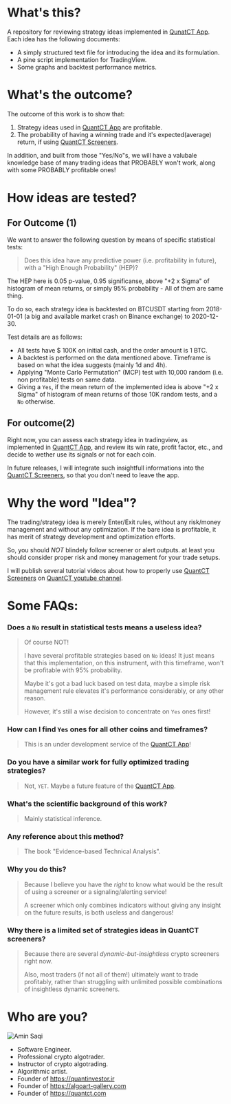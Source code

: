 # What's this?
A repository for reviewing strategy ideas implemented in [QunatCT App](https://app.quantct.com/). Each idea has the following documents:
 - A simply structured text file for introducing the idea and its formulation.
 - A pine script implementation for TradingView.
 - Some graphs and backtest performance metrics.

# What's the outcome?
The outcome of this work is to show that:
1. Strategy ideas used in [QuantCT App](https://app.quantct.com/) are profitable.
1. The probability of having a winning trade and it's expected(average) return, if using [QuantCT Screeners](https://app.quantct.com/screeners).

In addition, and built from those "Yes/No"s, we will have a valubale knowledge base of many trading ideas that PROBABLY won't work, along with some PROBABLY profitable ones!

# How ideas are tested?
## For Outcome (1)
We want to answer the following question by means of specific statistical tests: 

> Does this idea have any predictive power (i.e. profitability in future), with a "High Enough Probability" (HEP)?

The HEP here is 0.05 p-value, 0.95 significanse, above "+2 x Sigma" of histogram of mean returns, or simply 95% probability - All of them are same thing.

To do so, each strategy idea is backtested on BTCUSDT starting from 2018-01-01 (a big and available market crash on Binance exchange) to 2020-12-30.

Test details are as follows:
 - All tests have $ 100K on initial cash, and the order amount is 1 BTC.
 - A backtest is performed on the data mentioned above. Timeframe is based on what the idea suggests (mainly 1d and 4h). 
 - Applying "Monte Carlo Permutation" (MCP) test with 10,000 random (i.e. non profitable) tests on same data.
 - Giving a `Yes`, if the mean return of the implemented idea is above "+2 x Sigma" of histogram of mean returns of those 10K random tests, and a `No` otherwise.

## For outcome(2)
Right now, you can assess each strategy idea in tradingview, as implemented in [QuantCT App](https://app.quantct.com/), and review its win rate, profit factor, etc., and decide to wether use its signals or not for each coin.

In future releases, I will integrate such insightfull informations into the [QuantCT Screeners](https://app.quantct.com/screeners), so that you don't need to leave the app.

# Why the word "Idea"? 
The trading/strategy idea is merely Enter/Exit rules, without any risk/money management and without any optimization. If the bare idea is profitable, it has merit of strategy development and optimization efforts.

So, you should _NOT_ blindely follow screener or alert outputs. at least you should consider proper risk and money management for your trade setups.

I will publish several tutorial videos about how to properly use [QuantCT Screeners](https://app.quantct.com/screeners) on [QuantCT youtube channel](https://www.youtube.com/channel/UCmNmuYbCVWrCluVGqX4XMyA).

# Some FAQs:
### Does a `No` result in statistical tests means a useless idea? 
> Of course NOT!
>
>I have several profitable strategies based on `No` ideas! It just means that this implementation, on this instrument, with this timeframe, won't be profitable with 95% probability.
>
> Maybe it's got a bad luck based on test data, maybe a simple risk management rule elevates it's performance considerably, or any other reason.
>
> However, it's still a wise decision to concentrate on `Yes` ones first!

### How can I find `Yes` ones for all other coins and timeframes? 
> This is an under development service of the [QuantCT App](https://app.quantct.com/)!

### Do you have a similar work for fully optimized trading strategies? 
> Not, `YET`. Maybe a future feature of the [QuantCT App](https://app.quantct.com/).

### What's the scientific background of this work?
> Mainly statistical inference.

### Any reference about this method?
> The book "Evidence-based Technical Analysis".

### Why you do this?
> Because I believe you have the _right_ to know what would be the result of using a screener or a signaling/alerting service!
>
> A screener which only combines indicators without giving any insight on the future results, is both useless and dangerous!

### Why there is a limited set of strategies ideas in QuantCT screeners?
> Because there are several _dynamic-but-insightless_ crypto screeners right now.
>
> Also, most traders (if not all of them!) ultimately want to trade profitably, rather than struggling with unlimited possible combinations of insightless dynamic screeners. 

# Who are you?
![Amin Saqi](https://stackexchange.com/users/flair/2030508.png)
* Software Engineer.
* Professional crypto algotrader.
* Instructor of crypto algotrading.
* Algorithmic artist.
* Founder of https://quantinvestor.ir
* Founder of https://algoart-gallery.com
* Founder of https://quantct.com
